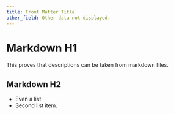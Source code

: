 ```yaml
---
title: Front Matter Title
other_field: Other data not displayed.
---
```

# Markdown H1

This proves that descriptions can be taken from markdown files.

## Markdown H2

* Even a list
* Second list item.
